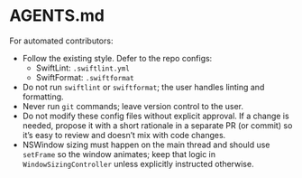 # AGENTS.md

For automated contributors:

- Follow the existing style. Defer to the repo configs:
  - SwiftLint: `.swiftlint.yml`
  - SwiftFormat: `.swiftformat`
- Do not run `swiftlint` or `swiftformat`; the user handles linting and formatting.
- Never run `git` commands; leave version control to the user.
- Do not modify these config files without explicit approval. If a change is needed,
  propose it with a short rationale in a separate PR (or commit) so it’s easy to review
  and doesn’t mix with code changes.
- NSWindow sizing must happen on the main thread and should use `setFrame` so the window animates; keep that logic in `WindowSizingController` unless explicitly instructed otherwise.
